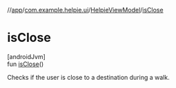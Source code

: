 //[app](../../../index.md)/[com.example.helpie.ui](../index.md)/[HelpieViewModel](index.md)/[isClose](is-close.md)

# isClose

[androidJvm]\
fun [isClose](is-close.md)()

Checks if the user is close to a destination during a walk.
